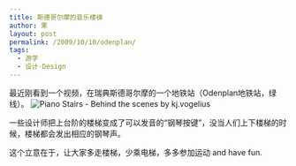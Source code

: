 ```yaml
---
title: 斯德哥尔摩的音乐楼梯
author: 果
layout: post
permalink: /2009/10/10/odenplan/
tags:
  - 游学
  - 设计·Design
---
```

最近刚看到一个视频，在瑞典斯德哥尔摩的一个地铁站（Odenplan地铁站，绿线）。
![Piano Stairs - Behind the scenes by kj.vogelius](http://farm3.static.flickr.com/2572/3669710694_796be5b2c4.jpg "Piano Stairs - Behind the scenes by kj.vogelius")

一些设计师把上台阶的楼梯变成了可以发音的“钢琴按键”，没当人们上下楼梯的时候，楼梯都会发出相应的钢琴声。

这个立意在于，让大家多走楼梯，少乘电梯，多多参加运动 and have fun.

